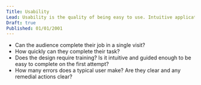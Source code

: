 ```yaml
---
Title: Usability
Lead: Usability is the quality of being easy to use. Intuitive applications minimise learning curves and ease adoption.
Draft: true
Published: 01/01/2001
---
```


* Can the audience complete their job in a single visit?
* How quickly can they complete their task?
* Does the design require training? Is it intuitive and guided enough to be easy to complete on the first attempt?
* How many errors does a typical user make? Are they clear and any remedial actions clear?
